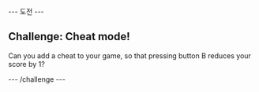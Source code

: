 \--- 도전 \---

## Challenge: Cheat mode!

Can you add a cheat to your game, so that pressing button B reduces your score by 1?

\--- /challenge \---